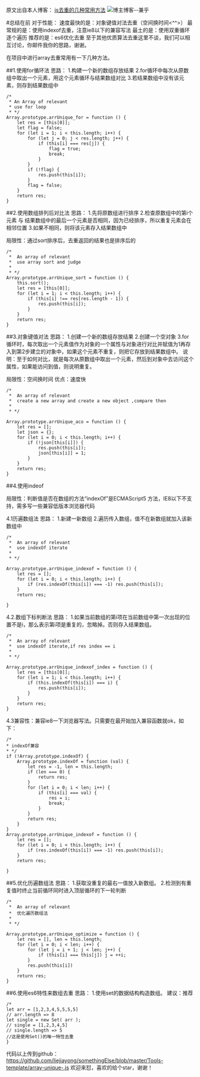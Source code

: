 
原文出自本人博客：
[js去重的几种常用方法](http://www.twicetech.top/js-any-way-for-array-unique/ )
![博主博客--兼乎](http://upload-images.jianshu.io/upload_images/2767489-8bc580db406e6728.jpg?imageMogr2/auto-orient/strip%7CimageView2/2/w/1240 "兼乎")


#总结在前
	对于性能：
	速度最快的是：对象键值对法去重（空间换时间<^^>）
	最常规的是：使用indexof去重，注意ie8以下的兼容写法
	最土的是：使用双重循环逐个遍历
	推荐的是：es6优化去重
	至于其他优质算法去重这里不谈，我们可以相互讨论，你邮件我你的思路，谢谢。
	
在项目中进行array去重常用有一下几种方法。

##1.使用for循环法
思路：
1.构建一个新的数组存放结果
2.for循环中每次从原数组中取出一个元素，用这个元素循环与结果数组对比
3.若结果数组中没有该元素，则存到结果数组中

	/*
	 * An Array of relevant
	 * use for loop
	 * */
	Array.prototype.arrUnique_for = function () {
	    let res = [this[0]];
	    let flag = false;
	    for (let i = 1; i < this.length; i++) {
	        for (let j = 0; j < res.length; j++) {
	            if (this[i] === res[j]) {
	                flag = true;
	                break;
	            }
	        }
	        if (!flag) {
	            res.push(this[i]);
	        }
	        flag = false;
	    }
	    return res;
	}

##2.使用数组排列后对比法
思路：
1.先将原数组进行排序
2.检查原数组中的第i个元素 与 结果数组中的最后一个元素是否相同，因为已经排序，所以重复元素会在相邻位置
3.如果不相同，则将该元素存入结果数组中

局限性：通过sort排序后，去重返回的结果也是排序后的

	/*
	 *  An array of relevant
	 *  use array sort and judge
	 *
	 * */
	Array.prototype.arrUnique_sort = function () {
	    this.sort();
	    let res = [this[0]];
	    for (let i = 1; i < this.length; i++) {
	        if (this[i] !== res[res.length - 1]) {
	            res.push(this[i]);
	        }
	    }
	    return res;
	}


##3.对象键值对法
思路：
1.创建一个新的数组存放结果
2.创建一个空对象
3.for循环时，每次取出一个元素值作为对象的一个属性与对象进行对比并赋值为1再存入到第2步建立的对象中，如果这个元素不重复，则把它存放到结果数组中。
说明：至于如何对比，就是每次从原数组中取出一个元素，然后到对象中去访问这个属性，如果能访问到值，则说明重复。

局限性：空间换时间
优点：速度快

	/*
	 *  An array of relevant
	 *  create a new array and create a new object ,compare then
	 *
	 * */
	
	Array.prototype.arrUnique_aco = function () {
	    let res = [];
	    let json = {};
	    for (let i = 0; i < this.length; i++) {
	        if (!json[this[i]]) {
	            res.push(this[i]);
	            json[this[i]] = 1;
	        }
	    }
	    return res;
	}

##4.使用indeof

局限性：判断值是否在数组的方法“indexOf”是ECMAScript5 方法，IE8以下不支持，需多写一些兼容低版本浏览器代码

4.1历遍数组法
思路：
1.新建一新数组
2.遍历传入数组，值不在新数组就加入该新数组中

	/*
	 *  An array of relevant
	 *  use indexOf iterate
	 *
	 * */
	
	Array.prototype.arrUnique_indexof = function () {
	    let res = [];
	    for (let i = 0; i < this.length; i++) {
	        if (res.indexOf(this[i]) === -1) res.push(this[i]);
	    }
	    return res;
	
	}

4.2.数组下标判断法
思路：
1.如果当前数组的第i项在当前数组中第一次出现的位置不是i，那么表示第i项是重复的，忽略掉。否则存入结果数组。

	/*
	 *  An array of relevant
	 *  use indexOf iterate,if res index == i
	 *
	 * */
	
	Array.prototype.arrUnique_indexof_index = function () {
	    let res = [this[0]];
	    for (let i = 1; i < this.length; i++) {
	        if (this.indexOf(this[i]) === i) {
	            res.push(this[i]);
	        }
	    }
	    return res;
	}

4.3兼容性：兼容ie8一下浏览器写法。只需要在最开始加入兼容函数就ok，如下：

	/*
	* indexOf兼容
	* */
	if (!Array.prototype.indexOf) {
	    Array.prototype.indexOf = function (val) {
	        let res = -1, len = this.length;
	        if (len === 0) {
	            return res;
	        }
	        for (let i = 0; i < len; i++) {
	            if (this[i] === val) {
	                res = i;
	                break;
	            }
	        }
	        return res;
	    }
	}
	Array.prototype.arrUnique_indexof = function () {
	    let res = [];
	    for (let i = 0; i < this.length; i++) {
	        if (res.indexOf(this[i]) === -1) res.push(this[i]);
	    }
	    return res;
	
	}

##5.优化历遍数组法
思路：
1.获取没重复的最右一值放入新数组。
2.检测到有重复值时终止当前循环同时进入顶层循环的下一轮判断

	/*
	 *  An array of relevant
	 *  优化遍历数组法
	 *
	 * */
	
	Array.prototype.arrUnique_optimize = function () {
	    let res = [], len = this.length;
	    for (let i = 0; i < len; i++) {
	        for (let j = i + 1; j < len; j++) {
	            if (this[i] === this[j]) j = ++i;
	        }
	        res.push(this[i])
	    }
	    return res;
	}

##6.使用es6特性来数组去重
 思路：
1.使用set的数据结构构造数组。
建议：推荐

	/*
	let arr = [1,2,3,4,5,5,5,5]
	// arr.length => 8
	let single = new Set( arr );
	// single = [1,2,3,4,5]
	// single.length => 5
	//这是使用Set()的唯一特性去重
	}

代码以上传到github：https://github.com/liejiayong/somethingElse/blob/master/Tools-template/array-unique-.js
欢迎来怼，喜欢的给个star，谢谢！
